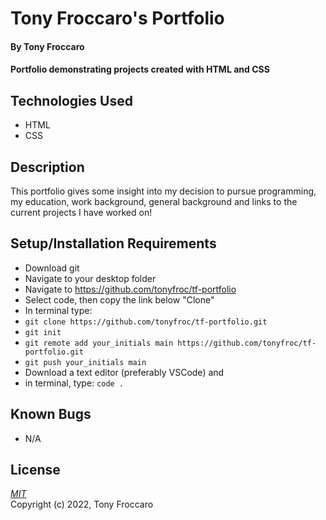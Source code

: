 # Tony Froccaro's Portfolio

#### By Tony Froccaro

#### Portfolio demonstrating projects created with HTML and CSS

## Technologies Used

- HTML
- CSS

## Description

This portfolio gives some insight into my decision to pursue programming, my education, work background, general background and links to the current projects I have worked on!

## Setup/Installation Requirements

- Download git
- Navigate to your desktop folder
- Navigate to https://github.com/tonyfroc/tf-portfolio
- Select code, then copy the link below "Clone"
- In terminal type:
- `git clone https://github.com/tonyfroc/tf-portfolio.git`
- `git init`
- `git remote add your_initials main https://github.com/tonyfroc/tf-portfolio.git`
- `git push your_initials main`
- Download a text editor (preferably VSCode) and
- in terminal, type: `code .`

## Known Bugs

- N/A

## License

_[MIT](https://opensource.org/licenses/MIT)_  
Copyright (c) 2022, Tony Froccaro
